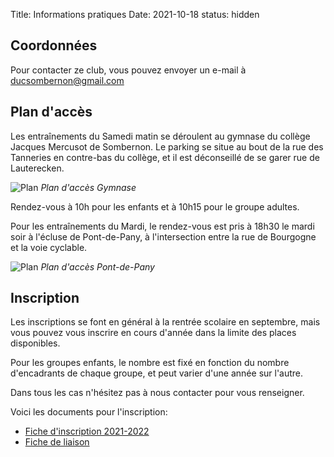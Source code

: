 Title:  Informations pratiques
Date: 2021-10-18
status: hidden

## Coordonnées

Pour contacter ze club, vous pouvez envoyer un e-mail à [ducsombernon@gmail.com](mailto:ducsombernon@gmail.com)

## Plan d'accès

Les entraînements du Samedi matin se déroulent au gymnase du collège Jacques
Mercusot de Sombernon. Le parking se situe au bout de la rue des Tanneries en
contre-bas du collège, et il est déconseillé de se garer rue de Lauterecken.

![Plan](/images/plan-gymnase.jpg)
*Plan d'accès Gymnase*

Rendez-vous à 10h pour les enfants et à 10h15 pour le groupe adultes.

Pour les entraînements du Mardi, le rendez-vous est pris à 18h30 le mardi soir
à l'écluse de Pont-de-Pany, à l'intersection entre la rue de Bourgogne et la
voie cyclable.

![Plan](/images/plan-pany.jpg)
*Plan d'accès Pont-de-Pany*


## Inscription

Les inscriptions se font en général à la rentrée scolaire en septembre, mais
vous pouvez vous inscrire en cours d'année dans la limite des places disponibles.

Pour les groupes enfants, le nombre est fixé en fonction du nombre d'encadrants
de chaque groupe, et peut varier d'une année sur l'autre.

Dans tous les cas n'hésitez pas à nous contacter pour vous renseigner.

Voici les documents pour l'inscription:

- [Fiche d'inscription 2021-2022](/documents/fiche-inscription-2020-2021.pdf)
- [Fiche de liaison](/documents/fichedeliaison.pdf)

